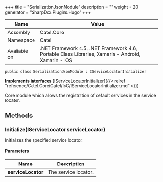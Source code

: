 

+++
title = "SerializationJsonModule" 
description = ""
weight = 20
generator = "SharpDox.Plugins.Hugo"
+++

Name|Value
---|---
Assembly|Catel.Core
Namespace|Catel
Available on|.NET Framework 4.5, .NET Framework 4.6, Portable Class Libraries, Xamarin - Android, Xamarin - iOS

```
public class SerializationJsonModule : IServiceLocatorInitializer
```

**Implements interfaces**
[IServiceLocatorInitializer]({{&lt; relref "reference/Catel.Core/Catel/IoC/IServiceLocatorInitializer.md" &gt;}})

Core module which allows the registration of default services in the service locator.

## Methods

### Initialize(IServiceLocator serviceLocator)

Initializes the specified service locator.

#### Parameters

Name|Description
---|---
**serviceLocator**|The service locator.


